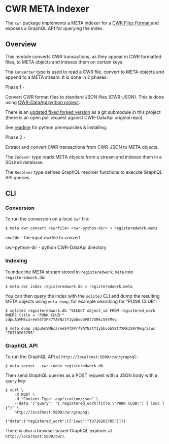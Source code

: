 # CWR META Indexer

The `cwr` package implements a META indexer for a
[CWR Files Format ](http://members.cisac.org/CisacPortal/consulterDocument.do?id=26603) and exposes
a GraphQL API for querying the index.

## Overview

This module converts CWR transactions, as they appear in CWR formatted files, to META objects and indexes them on certain keys.

The `Converter` type is used to read a CWR file, convert to META objects and append to a META stream.
It is done in 2 phases:

Phase 1 -

  Convert CWR format files to standard JSON files (CWR-JSON).
  This is done using [CWR-DataApi python project](http://cwr-dataapi.readthedocs.io/en/latest/).

  There is an [updated fixed forked version](https://github.com/orenyodfat/CWR-DataApi) as a git submodule in this project
  (there is an open pull request against CWR-DataApi original repo).

  See [readme](https://github.com/orenyodfat/CWR-DataApi/blob/develop/README.rst) for python prerequisites & installing.

Phase 2 -

  Extract and convert CWR transactions from CWR-JSON to META objects.

The `Indexer` type reads META objects from a stream and indexes them in
a SQLite3 database.

The `Resolver` type defines GraphQL resolver functions to execute GraphQL
API queries.

## CLI

### Conversion

To run the conversion on a local `cwr` file:

```
$ meta cwr convert <cwrfile> <cwr-python-dir> > registeredwork.meta
```
cwrfile        - the input cwrfile to convert

cwr-python-dir - python CWR-DataApi directory

### Indexing

To index the META stream stored in `registeredwork.meta` into `registeredwork.db`:

```
$ meta cwr index registeredwork.db < registeredwork.meta
```

You can then query the index with the `sqlite3` CLI and dump the resulting
META objects using `meta dump`, for example searching for "PUNK CLUB":

```
$ sqlite3 registeredwork.db "SELECT object_id FROM registered_work WHERE title = 'PUNK CLUB'"
zdpuAoVMEcareeS4TXPr7YAYNztY1ybbvobV8t7XMkzS9rMeq

$ meta dump zdpuAoVMEcareeS4TXPr7YAYNztY1ybbvobV8t7XMkzS9rMeq/iswc
"T0710203705"
```

### GraphQL API

To run the GraphQL API at `http://localhost:5000/cwr/graphql`:

```
$ meta server --cwr-index registeredwork.db
```

Then send GraphQL queries as a POST request with a JSON body with a `query`
key:

```
$ curl \
    -X POST \
    -H "Content-Type: application/json" \
    --data '{"query": "{ registered_work(title:\"PUNK CLUB\") { iswc } }"}' \
    http://localhost:5000/cwr/graphql

{"data":{"registered_work":[{"iswc":"T0710203705"}]}}
```

There is also a browser based GraphQL explorer at `http://localhost:5000/cwr/`.


